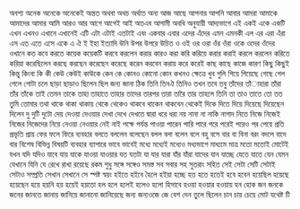 অবশ্য
অনেক
অনেকে
অনেকেই
অন্তত
অথবা
অথচ
অর্থাত
অন্য
আজ
আছে
আপনার
আপনি
আবার
আমরা
আমাকে
আমাদের
আমার
আমি
আরও
আর
আগে
আগেই
আই
অতএব
আগামী
অবধি
অনুযায়ী
আদ্যভাগে
এই
একই
একে
একটি
এখন
এখনও
এখানে
এখানেই
এটি
এটা
এটাই
এতটাই
এবং
একবার
এবার
এদের
এঁদের
এমন
এমনকী
এল
এর
এরা
এঁরা
এস
এত
এতে
এসে
একে
এ
ঐ
 ই
ইহা
ইত্যাদি
উনি
উপর
উপরে
উচিত
ও
ওই
ওর
ওরা
ওঁর
ওঁরা
ওকে
ওদের
ওঁদের
ওখানে
কত
কবে
করতে
কয়েক
কয়েকটি
করবে
করলেন
করার
কারও
করা
করি
করিয়ে
করার
করাই
করলে
করলেন
করিতে
করিয়া
করেছিলেন
করছে
করছেন
করেছেন
করেছে
করেন
করবেন
করায়
করে
করেই
কাছ
কাছে
কাজে
কারণ
কিছু
কিছুই
কিন্তু
কিংবা
কি
কী
কেউ
কেউই
কাউকে
কেন
কে
কোনও
কোনো
কোন
কখনও
ক্ষেত্রে
খুব	গুলি
গিয়ে
গিয়েছে
গেছে
গেল
গেলে
গোটা
চলে
ছাড়া
ছাড়াও
ছিলেন
ছিল
জন্য
জানা
ঠিক
তিনি
তিনঐ
তিনিও
তখন
তবে
তবু
তাঁদের
তাঁাহারা
তাঁরা
তাঁর
তাঁকে
তাই
তেমন
তাকে
তাহা
তাহাতে
তাহার
তাদের
তারপর
তারা
তারৈ
তার
তাহলে
তিনি
তা
তাও
তাতে
তো
তত
তুমি
তোমার
তথা
থাকে
থাকা
থাকায়
থেকে
থেকেও
থাকবে
থাকেন
থাকবেন
থেকেই
দিকে
দিতে
দিয়ে
দিয়েছে
দিয়েছেন
দিলেন
দু
দুটি
দুটো
দেয়
দেওয়া
দেওয়ার
দেখা
দেখে
দেখতে
দ্বারা
ধরে
ধরা
নয়
নানা
না
নাকি
নাগাদ
নিতে
নিজে
নিজেই
নিজের
নিজেদের
নিয়ে
নেওয়া
নেওয়ার
নেই
নাই
পক্ষে
পর্যন্ত
পাওয়া
পারেন
পারি
পারে
পরে
পরেই
পরেও
পর
পেয়ে
প্রতি
প্রভৃতি
প্রায়
ফের
ফলে
ফিরে
ব্যবহার
বলতে
বললেন
বলেছেন
বলল
বলা
বলেন
বলে
বহু
বসে
বার
বা
বিনা
বরং
বদলে
বাদে
বার
বিশেষ
বিভিন্ন	বিষয়টি
ব্যবহার
ব্যাপারে
ভাবে
ভাবেই
মধ্যে
মধ্যেই
মধ্যেও
মধ্যভাগে
মাধ্যমে
মাত্র
মতো
মতোই
মোটেই
যখন
যদি
যদিও
যাবে
যায়
যাকে
যাওয়া
যাওয়ার
যত
যতটা
যা
যার
যারা
যাঁর
যাঁরা
যাদের
যান
যাচ্ছে
যেতে
যাতে
যেন
যেমন
যেখানে
যিনি
যে
রেখে
রাখা
রয়েছে
রকম
শুধু
সঙ্গে
সঙ্গেও
সমস্ত
সব
সবার
সহ
সুতরাং
সহিত
সেই
সেটা
সেটি
সেটাই
সেটাও
সম্প্রতি
সেখান
সেখানে
সে
স্পষ্ট
স্বয়ং
হইতে
হইবে
হৈলে
হইয়া
হচ্ছে
হত
হতে
হতেই
হবে
হবেন
হয়েছিল
হয়েছে
হয়েছেন
হয়ে
হয়নি
হয়
হয়েই
হয়তো
হল
হলে
হলেই
হলেও
হলো
হিসাবে
হওয়া
হওয়ার
হওয়ায়
হন
হোক
জন
জনকে
জনের
জানতে
জানায়
জানিয়ে
জানানো
জানিয়েছে
জন্য
জন্যওজে
জে
বেশ
দেন
তুলে
ছিলেন
চান
চায়
চেয়ে
মোট
যথেষ্ট
টি
